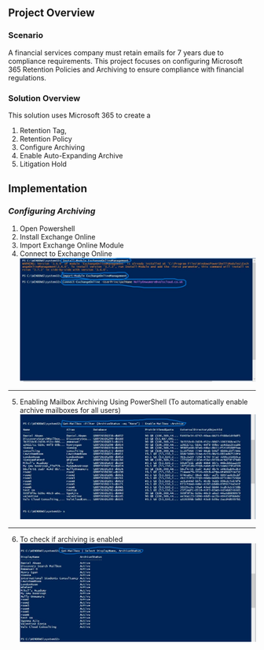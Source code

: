 ## Project Overview
### Scenario
A financial services company must retain emails for 7 years due to compliance requirements. 
This project focuses on configuring Microsoft 365 Retention Policies and Archiving to ensure compliance with financial regulations.

### Solution Overview
This solution uses Microsoft 365 to create a 
1. Retention Tag,
2. Retention Policy
3. Configure Archiving
4. Enable Auto-Expanding Archive
5. Litigation Hold

## Implementation
### *_Configuring Archiving_*
1. Open Powershell
2. Install Exchange Online
3. Import Exchange Online Module
4. Connect to Exchange Online
![](https://github.com/UgonmaAjie/M365-Admin-Projects/blob/2228b84fc920dbcbc39e13ad4e31646a51b7d79e/Email%20Retention%20%26%20Archiving/Email%20Retention%20%26%20Archiving/archive1.jpeg)
---
5. Enabling Mailbox Archiving Using PowerShell (To automatically enable archive mailboxes for all users)
![](https://github.com/UgonmaAjie/M365-Admin-Projects/blob/2228b84fc920dbcbc39e13ad4e31646a51b7d79e/Email%20Retention%20%26%20Archiving/Email%20Retention%20%26%20Archiving/archive2.jpeg)
---
6. To check if archiving is enabled
![](https://github.com/UgonmaAjie/M365-Admin-Projects/blob/2228b84fc920dbcbc39e13ad4e31646a51b7d79e/Email%20Retention%20%26%20Archiving/Email%20Retention%20%26%20Archiving/archive3.jpeg)
